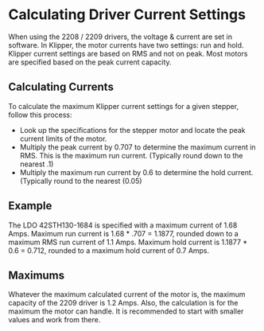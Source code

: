 # Calculating Driver Current Settings
When using the 2208 / 2209 drivers, the voltage & current are set in software. In Klipper, the motor currents have two settings: run and hold. Klipper current settings are based on RMS and not on peak. Most motors are specified based on the peak current capacity.

## Calculating Currents
To calculate the maximum Klipper current settings for a given stepper, follow this process:

* Look up the specifications for the stepper motor and locate the peak current limits of the motor.
* Multiply the peak current by 0.707 to determine the maximum current in RMS. This is the maximum run current. (Typically round down to the nearest .1)
* Multiply the maximum run current by 0.6 to determine the hold current. (Typically round to the nearest (0.05)

## Example
The LDO 42STH130-1684 is specified with a maximum current of 1.68 Amps. Maximum run current is 1.68 * .707 = 1.1877, rounded down to a maximum RMS run current of 1.1 Amps. Maximum hold current is 1.1877 * 0.6 = 0.712, rounded to a maximum hold current of 0.7 Amps.

## Maximums
Whatever the maximum calculated current of the motor is, the maximum capacity of the 2209 driver is 1.2 Amps. Also, the calculation is for the maximum the motor can handle. It is recommended to start with smaller values and work from there.
